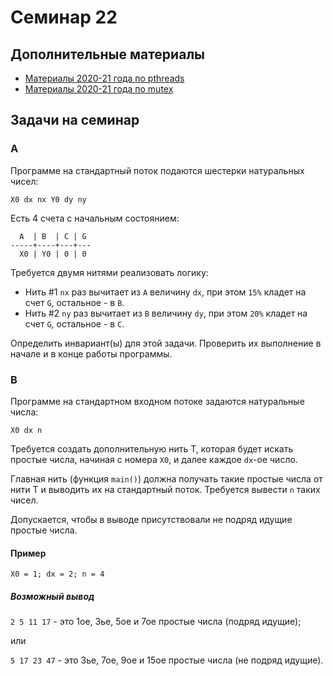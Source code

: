 # Семинар 22

## Дополнительные материалы

* [Материалы 2020-21 года по pthreads](https://github.com/blackav/hse-caos-2020/tree/master/21-pthread)
* [Материалы 2020-21 года по mutex](https://github.com/blackav/hse-caos-2020/tree/master/22-mutex)

## Задачи на семинар

### A

Программе на стандартный поток подаются шестерки натуральных чисел:

`X0 dx nx Y0 dy ny`

Есть 4 счета с начальным состоянием:

```text
  A  | B  | C | G
-----+----+---+---
  X0 | Y0 | 0 | 0
```

Требуется двумя нитями реализовать логику:

* Нить #1 `nx` раз вычитает из `A` величину `dx`, при этом `15%` кладет на счет `G`, остальное - в `B`.
* Нить #2 `ny` раз вычитает из `B` величину `dy`, при этом `20%` кладет на счет `G`, остальное - в `C`.

Определить инвариант(ы) для этой задачи.
Проверить их выполнение в начале и в конце работы программы.

### B

Программе на стандартном входном потоке задаются натуральные числа:

`X0 dx n`

Требуется создать дополнительную нить T, которая будет искать простые числа,
начиная с номера `X0`, и далее каждое `dx`-ое число.

Главная нить (функция `main()`) должна получать такие простые числа от нити T
и выводить их на стандартный поток. Требуется вывести `n` таких чисел.

Допускается, чтобы в выводе присутствовали не подряд идущие простые числа.

#### Пример

`X0 = 1; dx = 2; n = 4`

##### Возможный вывод

`2 5 11 17` - это 1ое, 3ье, 5ое и 7ое простые числа (подряд идущие);

или

`5 17 23 47` - это 3ье, 7ое, 9ое и 15ое простые числа (не подряд идущие).
